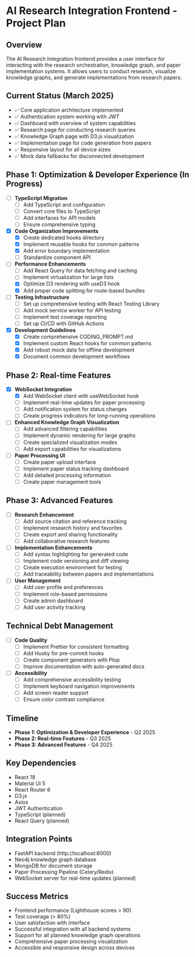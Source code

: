 # AI Research Integration Frontend - Project Plan

## Overview
The AI Research Integration frontend provides a user interface for interacting with the research orchestration, knowledge graph, and paper implementation systems. It allows users to conduct research, visualize knowledge graphs, and generate implementations from research papers.

## Current Status (March 2025)
- ✅ Core application architecture implemented
- ✅ Authentication system working with JWT
- ✅ Dashboard with overview of system capabilities
- ✅ Research page for conducting research queries
- ✅ Knowledge Graph page with D3.js visualization
- ✅ Implementation page for code generation from papers
- ✅ Responsive layout for all device sizes
- ✅ Mock data fallbacks for disconnected development

## Phase 1: Optimization & Developer Experience (In Progress)
- [ ] **TypeScript Migration**
  - [ ] Add TypeScript and configuration
  - [ ] Convert core files to TypeScript
  - [ ] Add interfaces for API models
  - [ ] Ensure comprehensive typing

- [x] **Code Organization Improvements**
  - [x] Create dedicated hooks directory
  - [x] Implement reusable hooks for common patterns
  - [x] Add error boundary implementation
  - [ ] Standardize component API

- [ ] **Performance Enhancements**
  - [ ] Add React Query for data fetching and caching
  - [ ] Implement virtualization for large lists
  - [x] Optimize D3 rendering with useD3 hook
  - [x] Add proper code splitting for route-based bundles

- [ ] **Testing Infrastructure**
  - [ ] Set up comprehensive testing with React Testing Library
  - [ ] Add mock service worker for API testing
  - [ ] Implement test coverage reporting
  - [ ] Set up CI/CD with GitHub Actions

- [x] **Development Guidelines**
  - [x] Create comprehensive CODING_PROMPT.md
  - [x] Implement custom React hooks for common patterns
  - [x] Add robust mock data for offline development
  - [x] Document common development workflows

## Phase 2: Real-time Features
- [x] **WebSocket Integration**
  - [x] Add WebSocket client with useWebSocket hook
  - [ ] Implement real-time updates for paper processing
  - [ ] Add notification system for status changes
  - [ ] Create progress indicators for long-running operations

- [ ] **Enhanced Knowledge Graph Visualization**
  - [ ] Add advanced filtering capabilities
  - [ ] Implement dynamic rendering for large graphs
  - [ ] Create specialized visualization modes
  - [ ] Add export capabilities for visualizations

- [ ] **Paper Processing UI**
  - [ ] Create paper upload interface
  - [ ] Implement paper status tracking dashboard
  - [ ] Add detailed processing information
  - [ ] Create paper management tools

## Phase 3: Advanced Features
- [ ] **Research Enhancement**
  - [ ] Add source citation and reference tracking
  - [ ] Implement research history and favorites
  - [ ] Create export and sharing functionality
  - [ ] Add collaborative research features

- [ ] **Implementation Enhancements**
  - [ ] Add syntax highlighting for generated code
  - [ ] Implement code versioning and diff viewing
  - [ ] Create execution environment for testing
  - [ ] Add traceability between papers and implementations

- [ ] **User Management**
  - [ ] Add user profile and preferences
  - [ ] Implement role-based permissions
  - [ ] Create admin dashboard
  - [ ] Add user activity tracking

## Technical Debt Management
- [ ] **Code Quality**
  - [ ] Implement Prettier for consistent formatting
  - [ ] Add Husky for pre-commit hooks
  - [ ] Create component generators with Plop
  - [ ] Improve documentation with auto-generated docs

- [ ] **Accessibility**
  - [ ] Add comprehensive accessibility testing
  - [ ] Implement keyboard navigation improvements
  - [ ] Add screen reader support
  - [ ] Ensure color contrast compliance

## Timeline
- **Phase 1: Optimization & Developer Experience** - Q2 2025
- **Phase 2: Real-time Features** - Q3 2025
- **Phase 3: Advanced Features** - Q4 2025

## Key Dependencies
- React 18
- Material UI 5
- React Router 6
- D3.js
- Axios
- JWT Authentication
- TypeScript (planned)
- React Query (planned)

## Integration Points
- FastAPI backend (http://localhost:8000)
- Neo4j knowledge graph database
- MongoDB for document storage
- Paper Processing Pipeline (Celery/Redis)
- WebSocket server for real-time updates (planned)

## Success Metrics
- Frontend performance (Lighthouse scores > 90)
- Test coverage (> 80%)
- User satisfaction with interface
- Successful integration with all backend systems
- Support for all planned knowledge graph operations
- Comprehensive paper processing visualization
- Accessible and responsive design across devices